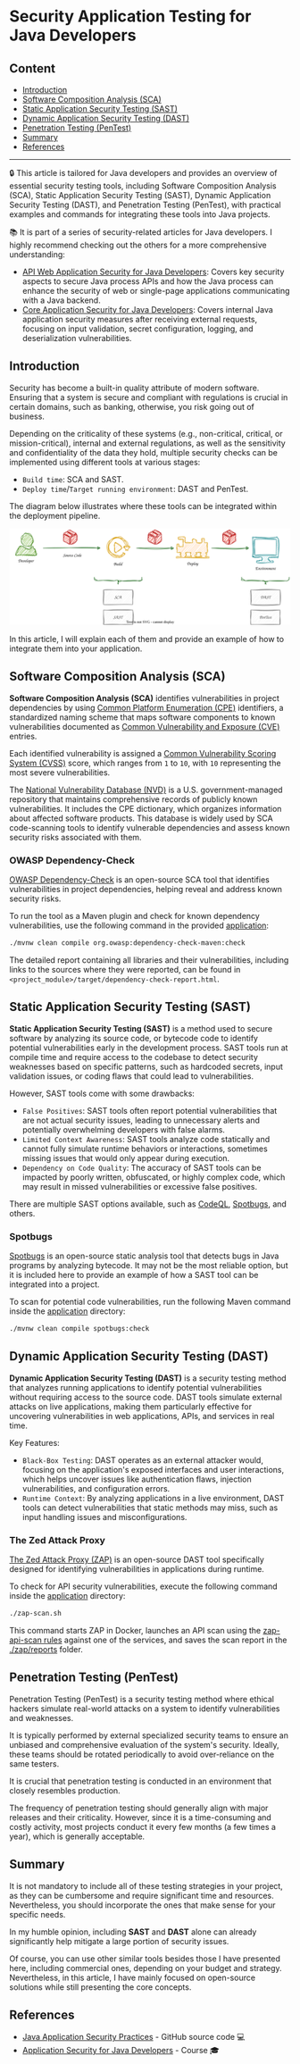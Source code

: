 # Security Application Testing for Java Developers

## Content

- [Introduction](#introduction)
- [Software Composition Analysis (SCA)](#software-composition-analysis-sca)
- [Static Application Security Testing (SAST)](#static-application-security-testing-sast)
- [Dynamic Application Security Testing (DAST)](#dynamic-application-security-testing-dast)
- [Penetration Testing (PenTest)](#penetration-testing-pentest)
- [Summary](#summary)
- [References](#references)

---

🔒 This article is tailored for Java developers and provides an overview of essential security testing tools, including Software Composition Analysis (SCA), Static Application Security Testing (SAST), Dynamic Application Security Testing (DAST), and Penetration Testing (PenTest), with practical examples and commands for integrating these tools into Java projects.

📚 It is part of a series of security-related articles for Java developers.
I highly recommend checking out the others for a more comprehensive understanding:
- [API Web Application Security for Java Developers](https://ionutbalosin.com/2025/03/api-web-application-security-for-java-developers): Covers key security aspects to secure Java process APIs and how the Java process can enhance the security of web or single-page applications communicating with a Java backend.
- [Core Application Security for Java Developers](https://ionutbalosin.com/2025/03/core-application-security-for-java-developers): Covers internal Java application security measures after receiving external requests, focusing on input validation, secret configuration, logging, and deserialization vulnerabilities.

## Introduction

Security has become a built-in quality attribute of modern software. Ensuring that a system is secure and compliant with regulations is crucial in certain domains, such as banking, otherwise, you risk going out of business.

Depending on the criticality of these systems (e.g., non-critical, critical, or mission-critical), internal and external regulations, as well as the sensitivity and confidentiality of the data they hold, multiple security checks can be implemented using different tools at various stages:
- `Build time`: SCA and SAST.
- `Deploy time`/`Target running environment`: DAST and PenTest.

The diagram below illustrates where these tools can be integrated within the deployment pipeline.

[![Security Testing.svg](https://github.com/ionutbalosin/java-application-security-practices/blob/main/docs/images/security_testing.svg?raw=true)](https://github.com/ionutbalosin/java-application-security-practices/blob/main/docs/images/security_testing.svg?raw=true)

In this article, I will explain each of them and provide an example of how to integrate them into your application.

## Software Composition Analysis (SCA)

**Software Composition Analysis (SCA)** identifies vulnerabilities in project dependencies by using [Common Platform Enumeration (CPE)](https://nvd.nist.gov/products/cpe) identifiers, a standardized naming scheme that maps software components to known vulnerabilities documented as [Common Vulnerability and Exposure (CVE)](https://cve.mitre.org/) entries.

Each identified vulnerability is assigned a [Common Vulnerability Scoring System (CVSS)](https://en.wikipedia.org/wiki/Common_Vulnerability_Scoring_System) score, which ranges from `1` to `10`, with `10` representing the most severe vulnerabilities.

The [National Vulnerability Database (NVD)](https://nvd.nist.gov/products/cpe) is a U.S. government-managed repository that maintains comprehensive records of publicly known vulnerabilities.
It includes the CPE dictionary, which organizes information about affected software products.
This database is widely used by SCA code-scanning tools to identify vulnerable dependencies and assess known security risks associated with them.

### OWASP Dependency-Check

[OWASP Dependency-Check](https://owasp.org/www-project-dependency-check) is an open-source SCA tool that identifies vulnerabilities in project dependencies, helping reveal and address known security risks.

To run the tool as a Maven plugin and check for known dependency vulnerabilities, use the following command in the provided [application](https://github.com/ionutbalosin/java-application-security-practices):

```bash
./mvnw clean compile org.owasp:dependency-check-maven:check
```

The detailed report containing all libraries and their vulnerabilities, including links to the sources where they were reported, can be found in `<project_module>/target/dependency-check-report.html`.

## Static Application Security Testing (SAST)

**Static Application Security Testing (SAST)** is a method used to secure software by analyzing its source code, or bytecode code to identify potential vulnerabilities early in the development process.
SAST tools run at compile time and require access to the codebase to detect security weaknesses based on specific patterns, such as hardcoded secrets, input validation issues, or coding flaws that could lead to vulnerabilities.

However, SAST tools come with some drawbacks:
- `False Positives`: SAST tools often report potential vulnerabilities that are not actual security issues, leading to unnecessary alerts and potentially overwhelming developers with false alarms.
- `Limited Context Awareness`: SAST tools analyze code statically and cannot fully simulate runtime behaviors or interactions, sometimes missing issues that would only appear during execution.
- `Dependency on Code Quality`: The accuracy of SAST tools can be impacted by poorly written, obfuscated, or highly complex code, which may result in missed vulnerabilities or excessive false positives.

There are multiple SAST options available, such as [CodeQL](https://codeql.github.com/), [Spotbugs](https://spotbugs.github.io/), and others.

### Spotbugs

[Spotbugs](https://spotbugs.github.io/) is an open-source static analysis tool that detects bugs in Java programs by analyzing bytecode. It may not be the most reliable option, but it is included here to provide an example of how a SAST tool can be integrated into a project.

To scan for potential code vulnerabilities, run the following Maven command inside the [application](https://github.com/ionutbalosin/java-application-security-practices) directory:

```bash
./mvnw clean compile spotbugs:check
```

## Dynamic Application Security Testing (DAST)

**Dynamic Application Security Testing (DAST)** is a security testing method that analyzes running applications to identify potential vulnerabilities without requiring access to the source code. DAST tools simulate external attacks on live applications, making them particularly effective for uncovering vulnerabilities in web applications, APIs, and services in real time.

Key Features:
- `Black-Box Testing`: DAST operates as an external attacker would, focusing on the application's exposed interfaces and user interactions, which helps uncover issues like authentication flaws, injection vulnerabilities, and configuration errors.
- `Runtime Context`: By analyzing applications in a live environment, DAST tools can detect vulnerabilities that static methods may miss, such as input handling issues and misconfigurations.

### The Zed Attack Proxy

[The Zed Attack Proxy (ZAP)](https://github.com/zaproxy/zaproxy) is an open-source DAST tool specifically designed for identifying vulnerabilities in applications during runtime.

To check for API security vulnerabilities, execute the following command inside the [application](https://github.com/ionutbalosin/java-application-security-practices) directory:

```bash
./zap-scan.sh
```

This command starts ZAP in Docker, launches an API scan using the [zap-api-scan rules](https://github.com/ionutbalosin/java-application-security-practices/blob/main/zap/zap-api-scan-rules.conf) against one of the services, and saves the scan report in the [./zap/reports](https://github.com/ionutbalosin/java-application-security-practices/tree/main/zap/reports) folder.

## Penetration Testing (PenTest)

Penetration Testing (PenTest) is a security testing method where ethical hackers simulate real-world attacks on a system to identify vulnerabilities and weaknesses. 

It is typically performed by external specialized security teams to ensure an unbiased and comprehensive evaluation of the system's security.
Ideally, these teams should be rotated periodically to avoid over-reliance on the same testers.

It is crucial that penetration testing is conducted in an environment that closely resembles production.

The frequency of penetration testing should generally align with major releases and their criticality. However, since it is a time-consuming and costly activity, most projects conduct it every few months (a few times a year), which is generally acceptable.

## Summary

It is not mandatory to include all of these testing strategies in your project, as they can be cumbersome and require significant time and resources. Nevertheless, you should incorporate the ones that make sense for your specific needs.

In my humble opinion, including **SAST** and **DAST** alone can already significantly help mitigate a large portion of security issues.

Of course, you can use other similar tools besides those I have presented here, including commercial ones, depending on your budget and strategy. Nevertheless, in this article, I have mainly focused on open-source solutions while still presenting the core concepts.

## References

- [Java Application Security Practices](https://github.com/ionutbalosin/java-application-security-practices) - GitHub source code 💻
- [Application Security for Java Developers](https://ionutbalosin.com/training/application-security-for-java-developers-course) - Course 🎓
